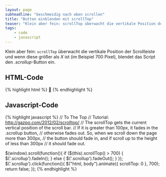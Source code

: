 ```yaml
---
layout: page
subheadline: "Geschmeidig nach oben scrollen"
title: "Button einblenden mit scrollTop"
teaser: "Klein aber fein: scrollTop überwacht die vertikale Position der Scrollleiste und blendet ab einem bestimmten Punkt einen Scroll-Nach-Oben-Button ein."
tags:
    - code
    - javascript
---
```


Klein aber fein: `scrollTop` überwacht die vertikale Position der Scrollleiste und wenn diese größer als *X* ist (im Beispiel 700 Pixel), blendet das Script den *.scrollup*-Button ein.

## HTML-Code

{% highlight html %}
<a href="#" class="scrollup" title="Nach oben springen!">&#59227;</a>
{% endhighlight %}



## Javascript-Code

{% highlight javascript %}
// To The Top
// Tutorial: http://gazpo.com/2012/02/scrolltop/
// The scrollTop gets the current vertical position of the scroll bar.
// If it is greater than 100px, it fades in the .scrollup button,
// otherwise fades out. So, when we scroll down the page more than 300px,
// the button should fade in, and if scroll up to the height of less than 300px
// it should fade out.

$(window).scroll(function(){
        if ($(this).scrollTop() > 700) {
            $('.scrollup').fadeIn();
        } else {
            $('.scrollup').fadeOut();
        }
    });
$('.scrollup').click(function(){
    $("html, body").animate({ scrollTop: 0 }, 700);
    return false;
    });
{% endhighlight %}



 [1]: http://gazpo.com/2012/02/scrolltop/
 [2]: #